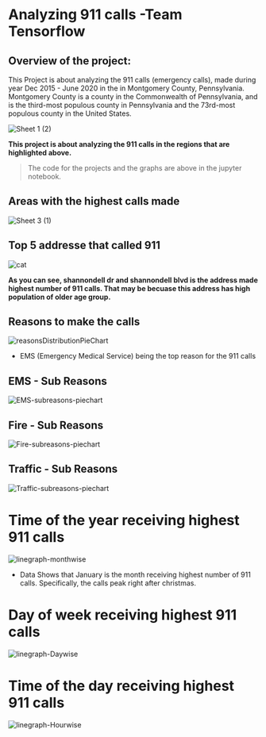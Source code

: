 # Analyzing 911 calls -Team Tensorflow 

## Overview of the project:
This Project is about analyzing the 911 calls (emergency calls), made during year Dec 2015 - June 2020 in the in Montgomery County, Pennsylvania. Montgomery County is a county in the Commonwealth of Pennsylvania, and is the third-most populous county in Pennsylvania and the 73rd-most populous county in the United States.

![Sheet 1 (2)](https://user-images.githubusercontent.com/80565061/205455909-15e21460-bfc9-490f-839a-d0d18de15b76.png)

**This project is about analyzing the 911 calls in the regions that are highlighted above.**
> The code for the projects and the graphs are above in the jupyter notebook.

## Areas with the highest calls made

![Sheet 3 (1)](https://user-images.githubusercontent.com/80565061/205456032-f918545c-1c82-48df-a913-0287c348f8f3.png)


## Top 5 addresse that called 911

![cat](https://user-images.githubusercontent.com/80565061/205456294-d88a9b26-2975-4f33-afd7-93aa888bebf4.png)

**As you can see, shannondell dr and shannondell blvd is the address made highest number of 911 calls. That may be becuase this address has high population of older age group.**

## Reasons to make the calls

![reasonsDistributionPieChart](https://user-images.githubusercontent.com/80565061/205456390-b784a861-d945-414a-ac42-0ef208b171be.png)

* EMS (Emergency Medical Service) being the top reason for the 911 calls

## EMS - Sub Reasons
![EMS-subreasons-piechart](https://user-images.githubusercontent.com/80565061/205456442-9cd01d54-0764-4ab0-99aa-c1929dc72f54.png)

## Fire - Sub Reasons
![Fire-subreasons-piechart](https://user-images.githubusercontent.com/80565061/205456471-90c191d7-6b5f-44b8-b4c5-830703b426d5.png)

## Traffic - Sub Reasons
![Traffic-subreasons-piechart](https://user-images.githubusercontent.com/80565061/205456484-ce134d9d-7d32-418e-84ab-941f491802c6.png)


# Time of the year receiving highest 911 calls
![linegraph-monthwise](https://user-images.githubusercontent.com/80565061/205456507-595f105f-34a4-44b3-a42d-a307c178c309.png)

* Data Shows that January is the month receiving highest number of 911 calls. Specifically, the calls peak right after christmas. 

# Day of week receiving highest 911 calls
![linegraph-Daywise](https://user-images.githubusercontent.com/80565061/205457476-f2441294-78ab-4ace-93ee-24dccecb257a.png)

# Time of the day receiving highest 911 calls 
![linegraph-Hourwise](https://user-images.githubusercontent.com/80565061/205457615-547209be-5fbd-4b1b-a0f0-ffe732a7c920.png)

